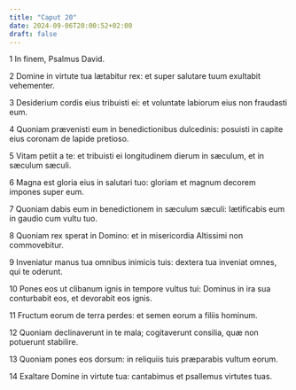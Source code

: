 ```yaml
---
title: "Caput 20"
date: 2024-09-06T20:00:52+02:00
draft: false
---
```



1 In finem, Psalmus David.

2 Domine in virtute tua lætabitur rex: et super salutare tuum exultabit vehementer.

3 Desiderium cordis eius tribuisti ei: et voluntate labiorum eius non fraudasti eum.

4 Quoniam prævenisti eum in benedictionibus dulcedinis: posuisti in capite eius coronam de lapide pretioso.

5 Vitam petiit a te: et tribuisti ei longitudinem dierum in sæculum, et in sæculum sæculi.

6 Magna est gloria eius in salutari tuo: gloriam et magnum decorem impones super eum.

7 Quoniam dabis eum in benedictionem in sæculum sæculi: lætificabis eum in gaudio cum vultu tuo.

8 Quoniam rex sperat in Domino: et in misericordia Altissimi non commovebitur.

9 Inveniatur manus tua omnibus inimicis tuis: dextera tua inveniat omnes, qui te oderunt.

10 Pones eos ut clibanum ignis in tempore vultus tui: Dominus in ira sua conturbabit eos, et devorabit eos ignis.

11 Fructum eorum de terra perdes: et semen eorum a filiis hominum.

12 Quoniam declinaverunt in te mala; cogitaverunt consilia, quæ non potuerunt stabilire.

13 Quoniam pones eos dorsum: in reliquiis tuis præparabis vultum eorum.

14 Exaltare Domine in virtute tua: cantabimus et psallemus virtutes tuas.

